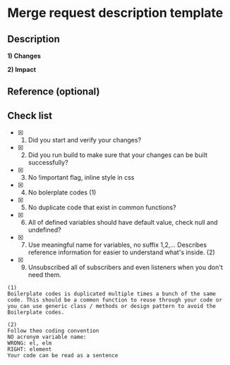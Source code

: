 # Merge request description template

## Description

**1) Changes**

<!-- Link to JIRA -->

**2) Impact**

<!-- Impact to function, screen or module -->



## Reference (optional)

<!-- Link to JIRA -->

## Check list

- [X] 1. Did you start and verify your changes?
- [X] 2. Did you run build to make sure that your changes can be built successfully?
- [X] 3. No !important flag, inline style in css
- [X] 4. No bolerplate codes (1)
- [X] 5. No duplicate code that exist in common functions?
- [X] 6. All of defined variables should have default value, check null and undefined?
- [X] 7. Use meaningful name for variables, no suffix 1,2,... Describes reference information for easier to understand what's inside. (2)
- [X] 9. Unsubscribed all of subscribers and even listeners when you don't need them.

```
(1)
Boilerplate codes is duplicated multiple times a bunch of the same code. This should be a common function to reuse through your code or you can use generic class / methods or design pattern to avoid the Boilerplate codes.
```

```
(2)
Follow theo coding convention
NO acronym variable name:
WRONG: el, elm
RIGHT: element
Your code can be read as a sentence
```
